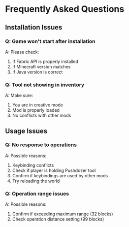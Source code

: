 # Frequently Asked Questions

## Installation Issues

### Q: Game won't start after installation
A: Please check:
1. If Fabric API is properly installed
2. If Minecraft version matches
3. If Java version is correct

### Q: Tool not showing in inventory
A: Make sure:
1. You are in creative mode
2. Mod is properly loaded
3. No conflicts with other mods

## Usage Issues

### Q: No response to operations
A: Possible reasons:
1. Keybinding conflicts
2. Check if player is holding Pushdozer tool
3. Confirm if keybindings are used by other mods
4. Try reloading the world

### Q: Operation range issues
A: Possible reasons:
1. Confirm if exceeding maximum range (32 blocks)
2. Check operation distance setting (99 blocks)
